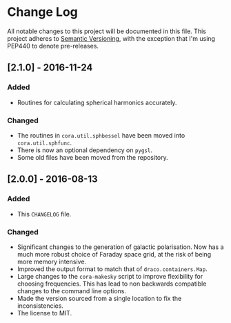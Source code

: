 # Change Log

All notable changes to this project will be documented in this file. This
project adheres to [Semantic Versioning](http://semver.org/), with the exception
that I'm using PEP440 to denote pre-releases.

## [2.1.0] - 2016-11-24

### Added

- Routines for calculating spherical harmonics accurately.

### Changed

- The routines in `cora.util.sphbessel` have been moved into `cora.util.sphfunc`.
- There is now an optional dependency on `pygsl`.
- Some old files have been moved from the repository.


## [2.0.0] - 2016-08-13

### Added

- This `CHANGELOG` file.

### Changed

- Significant changes to the generation of galactic polarisation. Now has a much
  more robust choice of Faraday space grid, at the risk of being more memory
  intensive.
- Improved the output format to match that of `draco.containers.Map`.
- Large changes to the `cora-makesky` script to improve flexibility for choosing
  frequencies. This has lead to non backwards compatible changes to the command
  line options.
- Made the version sourced from a single location to fix the inconsistencies.
- The license to MIT.
